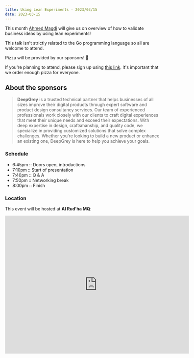 ```yaml
---
title: Using Lean Experiments - 2023/03/15
date: 2023-03-15
---
```


This month [Ahmed Magdi](https://www.ahmedmagdi.com/) will give us on overview of how to validate business ideas by using lean experiments!

This talk isn't strictly related to the Go programming language so all are welcome to attend.

Pizza will be provided by our sponsors! 🍕

If you're planning to attend, please sign up using [this link](https://tally.so/r/nG6LOZ). It's important that we order enough pizza for everyone.

## About the sponsors

> **DeepGrey** is a trusted technical partner that helps businesses of all sizes improve their digital products through expert software and product design consultancy services. Our team of experienced professionals work closely with our clients to craft digital experiences that meet their unique needs and exceed their expectations. With deep expertise in design, craftsmanship, and quality code, we specialize in providing customized solutions that solve complex challenges. Whether you're looking to build a new product or enhance an existing one, DeepGrey is here to help you achieve your goals.

### Schedule

- 6:45pm :: Doors open, introductions
- 7:10pm :: Start of presentation
- 7:40pm :: Q & A
- 7:50pm :: Networking break
- 8:00pm :: Finish

### Location

This event will be hosted at **Al Rud'ha MQ**:

<iframe src="https://www.google.com/maps/embed?pb=!1m14!1m8!1m3!1d14625.339956597429!2d58.4519013!3d23.5923161!3m2!1i1024!2i768!4f13.1!3m3!1m2!1s0x0%3A0x48fc3e1f2086c297!2sAl%20Rud&#39;ha%20MQ!5e0!3m2!1sen!2som!4v1647788219219!5m2!1sen!2som" width="600" height="450" style="border:0;" allowfullscreen="" loading="lazy"></iframe>
